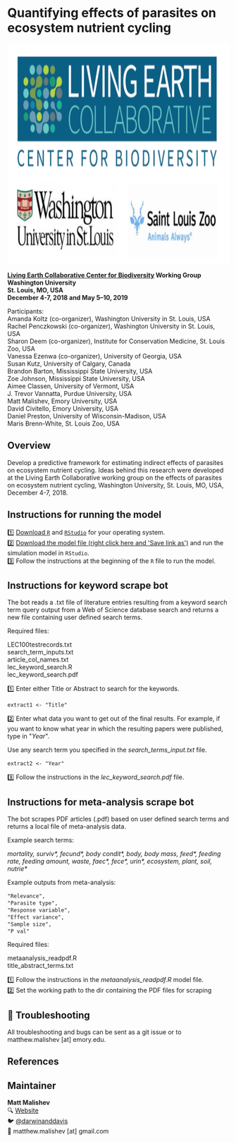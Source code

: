 # Quantifying effects of parasites on ecosystem nutrient cycling  
    
<img src="https://raw.githubusercontent.com/darwinanddavis/LECWorkingGroup/master/lec.jpeg" alt=" " width=1000 height=500>  

**[Living Earth Collaborative Center for Biodiversity](https://livingearthcollaborative.wustl.edu/) Working Group**    
**Washington University**    
**St. Louis, MO, USA**       
**December 4-7, 2018 and May 5–10, 2019**         

Participants:  
Amanda Koltz (co-organizer), Washington University in St. Louis, USA  
Rachel Penczkowski (co-organizer), Washington University in St. Louis, USA  
Sharon Deem (co-organizer), Institute for Conservation Medicine, St. Louis Zoo, USA  
Vanessa Ezenwa (co-organizer), University of Georgia, USA  
Susan Kutz, University of Calgary, Canada   
Brandon Barton, Mississippi State University, USA  
Zoe Johnson, Mississippi State University, USA  
Aimee Classen, University of Vermont, USA  
J. Trevor Vannatta, Purdue University, USA  
Matt Malishev, Emory University, USA  
David Civitello, Emory University, USA  
Daniel Preston, University of Wisconsin-Madison, USA  
Maris Brenn-White, St. Louis Zoo, USA    

## Overview    

Develop a predictive framework for estimating indirect effects of parasites on ecosystem nutrient cycling. Ideas behind this research were developed at the Living Earth Collaborative working group on the effects of parasites on ecosystem nutrient cycling, Washington University, St. Louis, MO, USA, December 4-7, 2018.      

## Instructions for running the model    

:one: [Download `R`](https://cran.r-project.org/mirrors.html) and [`RStudio`](https://www.rstudio.com/products/rstudio/download/) for your operating system.        
:two: [Download the model file (right click here and 'Save link as')](https://github.com/darwinanddavis/LECWorkingGroup/raw/master/NPSI.R?raw=true) and run the simulation model in `RStudio`.  
:three: Follow the instructions at the beginning of the `R` file to run the model.        

## Instructions for keyword scrape bot    

The bot reads a .txt file of literature entries resulting from a keyword search term query output from a Web of Science database search and returns a new file containing user defined search terms.  

Required files:  

LEC100testrecords.txt  
search_term_inputs.txt  
article_col_names.txt  
lec_keyword_search.R   
lec_keyword_search.pdf    

:one: Enter either Title or Abstract to search for the keywords.    

```{r}
extract1 <- "Title" 
```  

:two: Enter what data you want to get out of the final results. For example, if you want to know what year in which the resulting papers were published, type in "_Year_".  

Use any search term you specified in the _search_terms_input.txt_ file.  

```{r}
extract2 <- "Year"  
```  

:three: Follow the instructions in the _lec_keyword_search.pdf_ file.    

## Instructions for meta-analysis scrape bot  

The bot scrapes PDF articles (.pdf) based on user defined search terms and returns a local file of meta-analysis data.  

Example search terms:  

_mortality, surviv*, fecund*, body condit*, body, body mass, feed*, feeding rate, feeding amount, waste, faec*, fece*, urin*, ecosystem, plant, soil, nutrie*_  

Example outputs from meta-analysis:    

```{r}
"Relevance",
"Parasite type",
"Response variable",
"Effect variance",
"Sample size",
"P val"
```    

Required files:  

metaanalysis_readpdf.R  
title_abstract_terms.txt    

:one: Follow the instructions in the _metaanalysis_readpdf.R_ model file.           
:two: Set the working path to the dir containing the PDF files for scraping  
    
## :pig: Troubleshooting  

All troubleshooting and bugs can be sent as a git issue or to matthew.malishev [at] emory.edu.     

## References  

## Maintainer  
**Matt Malishev**   
:mag: [Website](https://www.researchgate.net/profile/Matt_Malishev)    
:bird: [@darwinanddavis](https://twitter.com/darwinanddavis)  
:email: matthew.malishev [at] gmail.com    

